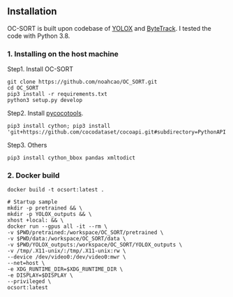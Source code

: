 ## Installation
OC-SORT is built upon codebase of [YOLOX](https://github.com/Megvii-BaseDetection/YOLOX) and [ByteTrack](https://github.com/ifzhang/ByteTrack). I tested the code with Python 3.8. 

### 1. Installing on the host machine
Step1. Install OC-SORT
```shell
git clone https://github.com/noahcao/OC_SORT.git
cd OC_SORT
pip3 install -r requirements.txt
python3 setup.py develop
```

Step2. Install [pycocotools](https://github.com/cocodataset/cocoapi).

```shell
pip3 install cython; pip3 install 'git+https://github.com/cocodataset/cocoapi.git#subdirectory=PythonAPI'
```

Step3. Others
```shell
pip3 install cython_bbox pandas xmltodict
```
### 2. Docker build
```shell
docker build -t ocsort:latest .

# Startup sample
mkdir -p pretrained && \
mkdir -p YOLOX_outputs && \
xhost +local: && \
docker run --gpus all -it --rm \
-v $PWD/pretrained:/workspace/OC_SORT/pretrained \
-v $PWD/data:/workspace/OC_SORT/data \
-v $PWD/YOLOX_outputs:/workspace/OC_SORT/YOLOX_outputs \
-v /tmp/.X11-unix/:/tmp/.X11-unix:rw \
--device /dev/video0:/dev/video0:mwr \
--net=host \
-e XDG_RUNTIME_DIR=$XDG_RUNTIME_DIR \
-e DISPLAY=$DISPLAY \
--privileged \
ocsort:latest
```
